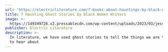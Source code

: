 ```yaml
---
url: 'https://electricliterature.com/7-books-about-hauntings-by-black-women-writers/'
title: 7 Haunting Ghost Stories by Black Women Writers
image: >-
  https://149349728.v2.pressablecdn.com/wp-content/uploads/2023/03/jessica-felicio-FjvXUeYf1AA-unsplash-scaled.jpg
publisher: Electric Literature
description: >-
  In literature, we have used ghost stories to tell the things we are too scared
  to hear about
---
```






